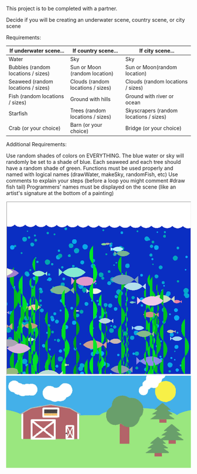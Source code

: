 This project is to be completed with a partner.

Decide if you will be creating an underwater scene, country scene, or city scene

Requirements:

If underwater scene... | If country scene... | If city scene...
---------------------- | ------------------- | ----------------
Water | Sky | Sky
Bubbles (random locations / sizes) | Sun or Moon (random location) | Sun or Moon(random location)
Seaweed (random locations / sizes) | Clouds (random locations / sizes) | Clouds (random locations / sizes)
Fish (random locations / sizes) | Ground with hills | Ground with river or ocean
Starfish | 	Trees (random locations / sizes) | Skyscrapers (random locations / sizes)
Crab (or your choice) | Barn (or your choice) | Bridge (or your choice)

Additional Requirements:

Use random shades of colors on EVERYTHING. The blue water or sky will randomly be set to a shade of blue. Each seaweed and each tree should have a random shade of green.
Functions must be used properly and named with logical names (drawWater, makeSky, randomFish, etc)
Use comments to explain your steps (before a loop you might comment #draw fish tail)
Programmers' names must be displayed on the scene (like an artist's signature at the bottom of a painting)

![underwater scene](/underwaterScene.png)
![farmScene](/farmScene.jpg)
